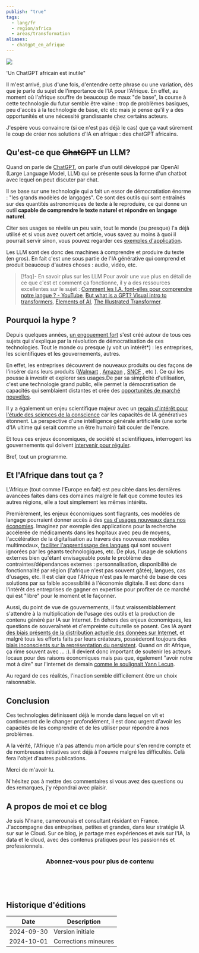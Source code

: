 ```yaml
---
publish: "true"
tags:
  - lang/fr
  - region/africa
  - areas/transformation
aliases:
  - chatgpt_en_afrique
---
```

![](africa_touch_tech.png)

'Un ChatGPT africain est inutile"

Il m'est arrivé, plus d'une fois, d'entendre cette phrase ou une variation, dès que je parle du sujet de l'importance de l'IA pour l'Afrique. En effet, au moment où l'afrique souffre de beaucoup de maux "de base", la course à cette technologie du futur semble être vaine : trop de problèmes basiques, peu d'accès à la technologie de base, etc etc mais je pense qu'il y a des opportunités et une nécessité grandissante chez certains acteurs.

J'espère vous convaincre (si ce n'est pas déjà le cas) que ça vaut sûrement le coup de créer nos solutions d'IA en afrique : des chatGPT africains.

## Qu'est-ce que ~~ChatGPT~~ un LLM?

Quand on parle de  [ChatGPT](https://chatgpt.com),  on parle d'un outil développé par OpenAI (Large Language Model, LLM) qui se présente sous la forme d'un chatbot avec lequel on peut discuter par chat.

Il se base sur une technologie qui a fait un essor de démocratiation énorme : "les grands modèles de langages". Ce sont des outils qui sont entraînés sur des quantités astronomiques de texte à le reproduire, ce qui donne un outil **capable de comprendre le texte naturel et répondre en langage naturel**.

Citer ses usages se révèle un peu vain, tout le monde (ou presque) l'a déjà utilisé et si vous avez ouvert cet article, vous savez au moins à quoi il pourrait servir sinon, vous pouvez regarder ces [exemples d'application](https://www.coursera.org/articles/llm-use-cases).

Les LLM sont des donc des machines à comprendre et produire du texte (en gros). En fait c'est une sous partie de l'IA générative qui comprend et produit beaucoup d'autres choses : audio, vidéo, etc.

>[!faq]- En savoir plus sur les LLM
>Pour avoir une vue plus en détail de ce que c'est et comment ça fonctionne, il y a des ressources excellentes sur le sujet : [Comment les I.A. font-elles pour comprendre notre langue ? - YouTube](https://www.youtube.com/watch?v=CsQNF9s78Nc&t=63s), [But what is a GPT? Visual intro to transformers](https://www.youtube.com/watch?v=wjZofJX0v4M),  [Elements of AI](https://course.elementsofai.com/fr/), [The Illustrated Transformer](https://jalammar.github.io/illustrated-transformer/).


## Pourquoi la hype ?

Depuis quelques années, [un engouement fort](https://trends.google.fr/trends/explore?date=today%205-y&q=llm&hl=fr) s'est créé autour de tous ces sujets qui s'explique par la révolution de démocratisation de ces technologies. Tout le monde ou presque (y voit un intérêt*) : les entreprises, les scientifiques et les gouvernements, autres.

En effet, les entreprises découvrent de nouveaux produits ou des façons de l'insérer dans leurs produits ([Walmart](https://tech.walmart.com/content/walmart-global-tech/en_us/blog/post/walmart-is-building-a-genai-powered-shopping-assistant.html) , [Amazon](https://www.theverge.com/2024/8/30/24232123/amazon-new-alexa-voice-assistant-claude-ai-model) , [SNCF](https://www.lemondeinformatique.fr/actualites/lire-pour-les-trains-en-retard-la-sncf-lance-sa-genai-micheline-93366.html) , etc ).  Ce qui les pousse à investir et explorer ses usages.De par sa simplicité d'utilisation, c'est une technologie grand public, elle permet la démocratisation de capacités qui semblaient distantes et crée des [opportunités de marché nouvelles](https://www2.deloitte.com/ro/en/pages/about-deloitte/articles/studiu-deloitte-cheltuielile-companiilor-cu-gen-ai-vor-creste-cu-la-nivel-global-iar-piata-cipurilor-optimizate-pentru-aceasta-tehnologie-va-ajunge-la-peste-de-miliarde-de-dolari-de-la-aproape-zero-urma-cu-doi-ani.html).

Il y a également un enjeu scientifique majeur avec un [regain d'intérêt pour l'étude des sciences de la conscience](https://www.youtube.com/watch?v=j2zv4jlo2Nw) car les capacités de IA génératives étonnent. La perspective d'une intélligence générale artificielle (une sorte d'IA ultime qui serait comme un être humain) fait couler de l'encre.

Et tous ces enjeux économiques, de société et scientifiques, interrogent les gouvernements qui doivent [intervenir pour réguler](https://www.europarl.europa.eu/topics/en/article/20230601STO93804/eu-ai-act-first-regulation-on-artificial-intelligence).

Bref, tout un programme. 

## Et l'Afrique dans tout ça ?


L'Afrique (tout comme l'Europe en fait) est peu citée dans les dernières avancées faites dans ces domaines malgré le fait que comme toutes les autres régions, elle a tout simplement les mêmes intérêts. 

Premièrement, les enjeux économiques sont flagrants, ces modèles de langage pourraient donner accès à des [cas d'usages nouveaux dans nos économies](https://www.bcg.com/publications/2023/south-africa-and-artificial-intelligence).  Imaginez par exemple des applications pour la recherche accélerée de médicaments dans les hopitaux avec peu de moyens, l'accélération de la digitalisation au travers des nouveaux modèles multimodaux, [faciliter l'apprentissage des langues](https://fr.africanews.com/2023/07/26/le-mali-abandonne-le-francais-comme-langue-officielle//)  qui sont souvent ignorées par les géants technologiques, etc. De plus, l'usage de solutions externes bien qu'étant envisageable poste le problème des contraintes/dépendances externes : personnalisation, disponibilité de fonctionnalité par région (l'afrique n'est pas souvent gâtée), langues, cas d'usages, etc. Il est clair que l'Afrique n'est pas le marché de base de ces solutions par sa faible accessiblité à l'économie digitale. Il est donc dans l'intérêt des entreprises de gagner en expertise pour profiter de ce marché qui est "libre" pour le moment et le façonner.

Aussi, du point de vue de gouvernements, il faut vraissemblablement s'attendre à la multiplication de l'usage des outils et la production de contenu généré par IA sur Internet. En dehors des enjeux économiques, les questions de souveraîneté et d'empreinte culturelle se posent. Ces IA ayant [des biais présents de la distribution actuelle des données sur Internet](https://therecord.media/lack-of-data-makes-ai-more-biased-in-africa), et malgré tous les efforts faits par leurs créateurs, possèderont toujours des  [biais inconscients sur la représentation du persistent](https://arxiv.org/html/2406.03198v1). Quand on dit Afrique, ça rime souvent avec ... :). Il devient donc important de soutenir les acteurs locaux pour des raisons économiques mais pas que, également "avoir notre mot à dire" sur l'internet de demain [comme le soulignait Yann Lecun](https://youtu.be/5t1vTLU7s40?feature=shared&t=5816). 

Au regard de ces réalités, l'inaction semble difficilement être un choix raisonnable.

## Conclusion

Ces technologies définissent déjà le monde dans lequel on vit et continueront de le changer profondément, il est donc urgent d'avoir les capacités de les comprendre et de les utiliser pour répondre à nos problèmes.

A la vérité, l'Afrique n'a pas attendu mon article pour s'en rendre compte et de nombreuses initiatives sont déjà à l'oeuvre malgré les difficultés. Celà fera l'objet d'autres publications.


Merci de m'avoir lu.

N'hésitez pas à mettre des commentaires si vous avez des questions ou des remarques, j'y répondrai avec plaisir.


## A propos de moi et ce blog

Je suis N'nane, camerounais et consultant résidant en France. J'accompagne des entreprises, petites et grandes, dans leur stratégie IA sur sur le Cloud. Sur ce blog, je partage mes expériences et avis sur l'IA, la data et le cloud, avec des contenus pratiques pour les passionnés et professionnels.


<meta name="viewport" content=
		"width=device-width, initial-scale=1" />
	<link rel="stylesheet" href=
"https://cdnjs.cloudflare.com/ajax/libs/font-awesome/4.7.0/css/font-awesome.min.css" />

<style>
		.fa:hover {
			opacity: 1.9;
		}
		

		.fa-linkedin {
			background: "#007bb5";
		}
		.fa-twitter {
			background: "#007bb5";

		}
		
		.fa-pinterest {
			background: "#cb2027";
			color: white;
		}
		a {
			"text-color": red
		}

		.fa-reddit {
			background: "#ff5700";
			color: white;
		}

		.fa {
			padding: 20px;
			font-size: 40px;
			width: 60px;
			text-decoration: none;
			margin: 5px 80px;
		     opacity: 0.5;
		}
	</style>
<center>
		<h3>Abonnez-vous pour plus de contenu</h3>
		<a href="https://linkedin.com/in/nnane" class="fa fa-linkedin"></a>
		<a href="https://x.com/nnane_d" class="fa fa-twitter"></a>
		<!--<a href="#" class="fa fa-reddit"></a>-->
</center>


<script src="https://giscus.app/client.js"
        data-repo="nprime496/nprime496.github.io"
        data-repo-id="R_kgDOG_9eXQ"
        data-category="General"
        data-category-id="DIC_kwDOG_9eXc4CiJ71"
        data-mapping="specific"
        data-term="chatgpt_africa"
        data-strict="0"
        data-reactions-enabled="1"
        data-emit-metadata="0"
        data-input-position="top"
        data-theme="preferred_color_scheme"
        data-lang="en"
        data-loading="lazy"
        crossorigin="anonymous"
        async>
</script>

## Historique d'éditions

| Date       | Description          |
| ---------- | -------------------- |
| 2024-09-30 | Version initiale     |
| 2024-10-01 | Corrections mineures |

